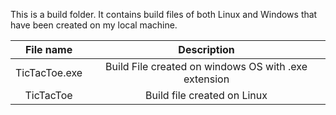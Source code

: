 This is a build folder. It contains build files of both Linux and Windows that have been created on my local machine.

|          File name         	|                      Description                     	|
|:--------------------------:	|:----------------------------------------------------:	|
|        TicTacToe.exe       	| Build File created on windows OS with .exe extension 	|
|          TicTacToe         	|              Build file created on Linux             	|

